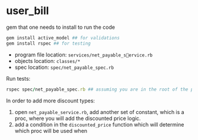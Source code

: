 # user_bill

gem that one needs to install to run the code

```ruby
gem install active_model ## for validations
gem install rspec ## for testing
```

- program file location: `services/net_payable_service.rb`
- objects location: `classes/*`
- spec location: `spec/net_payable_spec.rb`

Run tests:
```ruby
rspec spec/net_payable_spec.rb ## assuming you are in the root of the project.
```

In order to add more discount types:

1. open `net_payable_service.rb`, add another set of constant, which is a proc, where you will add the discounted price logic.
2. add a condition in the `discounted_price` function which will determine which proc will be used when

